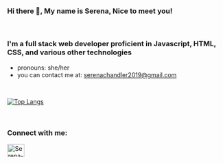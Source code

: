 ### Hi there 👋, My name is Serena, Nice to meet you!

<br>

### I'm a full stack web developer proficient in Javascript, HTML, CSS, and various other technologies
- pronouns: she/her
- you can contact me at: serenachandler2019@gmail.com 

<br>

[![Top Langs](https://github-readme-stats.vercel.app/api/top-langs/?username=SerenaChandler&theme=merko&layout=compact)](https://github.com/anuraghazra/github-readme-stats)

<br>

<h3 align="left">Connect with me:</h3>

<p align="left">
<a href="https://linkedin.com/in/serena-chandler" target="blank"><img align="center" src="https://raw.githubusercontent.com/rahuldkjain/github-profile-readme-generator/master/src/images/icons/Social/linked-in-alt.svg" alt="Serena-Chandler" height="30" width="40" /></a>
</p>

<!--
**SerenaChandler/SerenaChandler** is a ✨ _special_ ✨ repository because its `README.md` (this file) appears on your GitHub profile.

Here are some ideas to get you started:

- 🔭 I’m currently working on ...
- 🌱 I’m currently learning ...
- 👯 I’m looking to collaborate on ...
- 🤔 I’m looking for help with ...
- 💬 Ask me about ...
- 📫 How to reach me: ...
- 😄 Pronouns: ...
- ⚡ Fun fact: ...
-->
